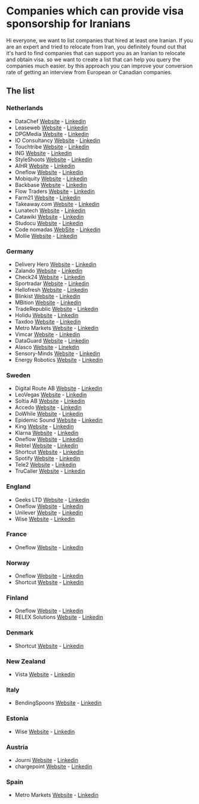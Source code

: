 # Companies which can provide visa sponsorship for Iranians

Hi everyone, we want to list companies that hired at least one Iranian. 
If you are an expert and tried to relocate from Iran, you definitely found out that it's hard to find companies that can support you as an Iranian to relocate and obtain visa.
so we want to create a list that can help you query the companies much easier. by this approach you can improve your conversion rate of getting an interview from European or Canadian companies.



## The list
### Netherlands
- DataChef [Website](https://datachef.co/) - [Linkedin](https://www.linkedin.com/company/datachefco/)
- Leaseweb [Website](https://www.leaseweb.com/career) - [Linkedin](https://www.linkedin.com/company/leaseweb/jobs/)
- DPGMedia [Website](https://www.dpgmediagroup.com/nl-NL/werken-bij-dpg) - [Linkedin](https://www.linkedin.com/company/dpg-media-nl/jobs/)
- IO Consultancy [Website](https://www.iodigital.com/nl/carriere) - [Linkedin](https://www.linkedin.com/company/iodigital-com/jobs/)
- Touchtribe [Website](https://www.touchtribe.nl/en/about-us/careers) - [Linkedin](https://www.linkedin.com/company/touchtribe/)
- ING [Website](https://www.ing.jobs/global/careers.htm) - [Linkedin](https://www.linkedin.com/company/ing/jobs/)
- StyleShoots [Website](https://styleshoots.com/) - [Linkedin](https://www.linkedin.com/company/styleshoots/jobs/)
- AIHR [Website](https://www.aihr.com/homepage/) - [Linkedin](https://www.linkedin.com/school/aihr/jobs/)
- Oneflow [Website](https://oneflow.com/) - [Linkedin](https://www.linkedin.com/company/oneflowcom/jobs/)
- Mobiquity [Website](https://www.mobiquity.com/) - [Linkedin](https://www.linkedin.com/company/mobiquity-inc-europe/)
- Backbase [Website](https://www.backbase.com/) - [Linkedin](https://www.linkedin.com/company/backbase/)
- Flow Traders [Website](https://www.flowtraders.com/) - [Linkedin](https://www.linkedin.com/company/flow-traders/jobs/)
- Farm21 [Website](https://www.farm21.com/) - [Linkedin](https://www.linkedin.com/company/farm21/)
- Takeaway.com [Website](https://www.takeaway.com/) - [Linkedin](https://www.linkedin.com/company/just-eat-takeaway-com/)
- Lunatech [Website](https://lunatech.com/) - [Linkedin](https://www.linkedin.com/company/lunatech-labs)
- Catawiki [Website](https://catawiki.careers) - [Linkedin](https://www.linkedin.com/company/catawiki/jobs/)
- Studocu [Website](https://jobs.studocu.com/) - [Linkedin](https://www.linkedin.com/company/studeersnel.nl/jobs/)
- Code nomadas [WebSite](https://www.codenomads.nl/career/) - [Linkedin](https://www.linkedin.com/company/code-nomads/)
- Mollie [Website](https://www.mollie.com/) - [Linkedin](https://www.linkedin.com/company/molliepayments/jobs/)

### Germany
- Delivery Hero [Website](https://www.deliveryhero.com/) - [Linkedin](https://www.linkedin.com/company/delivery-hero-se/jobs/)
- Zalando [Website](https://en.zalando.de/) - [Linkedin](https://www.linkedin.com/company/zalando/jobs/)
- Check24 [Website](https://www.check24.de/) - [Linkedin](https://www.linkedin.com/company/check24-vergleichsportal-gmbh/jobs/)
- Sportradar [Website](https://sportradar.com/) - [Linkedin](https://www.linkedin.com/company/sportradar/jobs/)
- Hellofresh [Website](https://www.hellofresh.com/) - [Linkedin](https://www.linkedin.com/company/hellofresh/jobs)
- Blinkist [Website](https://www.blinkist.com/en) - [Linkedin](https://www.linkedin.com/company/blinkist/jobs/)
- MBition [Website](https://mbition.io) - [Linkedin](https://www.linkedin.com/company/mbitiongmbh/jobs/)
- TradeRepublic [Website](https://traderepublic.com) - [Linkedin](https://www.linkedin.com/company/trade-republic/jobs/)
- Holidu [Website](https://holidu.com) - [Linkedin](https://www.linkedin.com/company/holidu/jobs/)
- Taxdoo [Website](http://www.taxdoo.com/) - [Linkedin](https://www.linkedin.com/company/taxdoo/jobs/)
- Metro Markets [Website](https://www.metro-markets.de/) - [Linkedin](https://www.linkedin.com/company/metro-markets-gmbh/jobs)
- Vimcar [Website](https://vimcar.com/) - [Linkedin](https://www.linkedin.com/company/vimcar/jobs/)
- DataGuard [Website](https://www.dataguard.de/) - [Linkedin](https://www.linkedin.com/company/dataguard1/jobs/)
- Alasco [Website](https://www.alasco.de/) - [Linekdin](https://www.linkedin.com/company/alasco-software/jobs/)
- Sensory-Minds [Website](https://www.sensory-minds.com/) - [Linkedin](https://www.linkedin.com/company/sensory-minds/jobs/)
- Energy Robotics [Website](https://www.energy-robotics.com/) - [Linkedin](https://www.linkedin.com/company/energy-robotics/jobs/)

### Sweden
- Digital Route AB [Website](https://www.digitalroute.com/careers/) - [Linkedin](https://www.linkedin.com/company/digital-route/jobs/)
- LeoVegas [Website](https://leovegasgroup.com/careers/) - [Linkedin](https://www.linkedin.com/company/leovegasgroup/jobs/)
- Soltia AB [Website](https://www.soltia.se/) - [Linkedin](https://www.linkedin.com/company/soltiaab/jobs/)
- Accedo [Website](https://www.accedo.tv/) - [Linkedin](https://www.linkedin.com/company/accedo-tv/jobs/)
- DoWhile [Website](https://dowhile.se/) - [Linkedin](https://www.linkedin.com/company/dowhile-consulting-scandinavia-ab/jobs/)
- Epidemic Sound [Website](https://www.epidemicsound.com/) - [Linkedin](https://www.linkedin.com/company/epidemic-sound/jobs/)
- King [Website](https://www.king.com/) - [Linkedin](https://www.linkedin.com/company/king/jobs/)
- Klarna [Website](https://www.klarna.com/careers/) - [Linkedin](https://www.linkedin.com/company/klarna/jobs/)
- Oneflow [Website](https://oneflow.com/) - [Linkedin](https://www.linkedin.com/company/oneflowcom/jobs/)
- Rebtel [Website](https://www.rebtel.com/en/jobs/) - [Linkedin](https://www.linkedin.com/company/rebtel/jobs)
- Shortcut [Website](https://shortcut.io/sweden/) - [Linkedin](https://www.linkedin.com/company/shortcut-as/jobs/)
- Spotify [Website](https://open.spotify.com/) - [Linkedin](https://www.linkedin.com/company/spotify/jobs/)
- Tele2 [Website](https://www.tele2.se/) - [Linkedin](https://www.linkedin.com/company/tele2/jobs/)
- TruCaller [Website](https://www.truecaller.com/) - [Linkedin](https://www.linkedin.com/company/truecaller/jobs/)

### England
- Geeks LTD [Website](https://www.geeks.ltd.uk/) - [Linkedin](https://www.linkedin.com/company/geeks-ltd/jobs/)
- Oneflow [Website](https://oneflow.com/) - [Linkedin](https://www.linkedin.com/company/oneflowcom/jobs/)
- Unilever [Website](https://careers.unilever.com/) - [Linkedin](https://www.linkedin.com/company/unilever/jobs/)
- Wise [Website](https://www.wise.com) - [Linkedin](https://www.linkedin.com/company/wiseaccount/jobs/)

### France
- Oneflow [Website](https://oneflow.com/) - [Linkedin](https://www.linkedin.com/company/oneflowcom/jobs/)

### Norway
- Oneflow [Website](https://oneflow.com/) - [Linkedin](https://www.linkedin.com/company/oneflowcom/jobs/)
- Shortcut [Website](https://shortcut.io/norway/) - [Linkedin](https://www.linkedin.com/company/shortcut-as/jobs/)

### Finland
- Oneflow [Website](https://oneflow.com/) - [Linkedin](https://www.linkedin.com/company/oneflowcom/jobs/)
- RELEX Solutions [Website](https://www.relexsolutions.com/) - [Linkedin](https://www.linkedin.com/company/relexsolutions/jobs/)

### Denmark
- Shortcut [Website](https://shortcut.io/denmark/) - [Linkedin](https://www.linkedin.com/company/shortcut-as/jobs/)

### New Zealand
- Vista [Website](https://cloud.vista.co/) - [Linkedin](https://www.linkedin.com/company/vista-entertainment-solutions/jobs/)

### Italy
- BendingSpoons [Website](https://bendingspoons.com) - [Linkedin](https://www.linkedin.com/company/bendingspoons/jobs/)

### Estonia
- Wise [Website](https://www.wise.com) - [Linkedin](https://www.linkedin.com/company/wiseaccount/jobs/)

### Austria
- Journi [Website](https://journiapp.com) - [Linkedin](https://www.linkedin.com/company/journiapp/jobs/)
- chargepoint [Website](https://www.chargepoint.com/about/opportunities) - [Linkedin](https://www.linkedin.com/company/chargepoint/jobs/)

### Spain
- Metro Markets [Website](https://www.metro-markets.de/) - [Linkedin](https://www.linkedin.com/company/metro-markets-gmbh/jobs)

